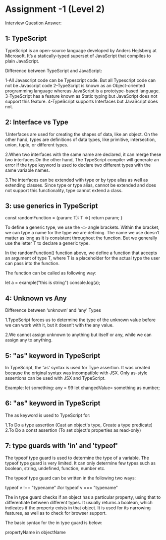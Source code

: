 # Assignment -1 (Level 2)

Interview Question Answer:

## 1: TypeScript 
TypeScript is an open-source language developed by Anders Hejlsberg at Microsoft. It’s a statically-typed superset of JavaScript that compiles to plain JavaScript.

Difference between TypeScript and JavaScript:

1-All Javascript code can be Typescript code. But all Typescript code can not be Javascript code
2-TypeScript is known as an Object-oriented programming language whereas JavaScript is a prototype-based language.
3-TypeScript has a feature known as Static typing but JavaScript does not support this feature.
4-TypeScript supports Interfaces but JavaScript does not.

## 2: Interface vs Type

1.Interfaces are used for creating the shapes of data, like an object. On the other hand, types are definitions of data types, like primitive, intersection, union, tuple, or different types.

2.When two interfaces with the same name are declared, it can merge these two interfaces.On the other  hand, The TypeScript compiler will generate an error if the type keyword is used to declare two different types with the same variable names.

3.The interfaces can be extended with type or by type alias as well as extending classes. Since type or type alias, cannot be extended and does not support this functionality, type cannot extend a class.


## 3: use generics in TypeScript

const randomFunction = <T>(param: T): T =>{
    return param;
}

To define a generic type, we use the <> angle brackets. Within the bracket, we can type a name for the type we are defining. The name we use doesn’t matter as long as it is consistent throughout the function. But we generally use the letter T to declare a generic type.

In the randomFunction() function above, we define a function that accepts an argument of type T, where T is a placeholder for the actual type the user can pass into the function.

The function can be called as following way:

let a = example<string>("this is string")
console.log(a);

## 4: Unknown vs Any

Difference between ‘unknown’ and ‘any’ Types

1.TypeScript forces us to determine the type of the unknown value before we can work with it, but it doesn’t with the any value.

2.We cannot assign unknown to anything but itself or any, while we can assign any to anything.

## 5: "as" keyword in TypeScript

In TypeScript, the 'as' syntax is used for Type assertion. It was created because the original syntax was incompatible with JSX. Only as-style assertions can be used with JSX and TypeScript.

Example:
let something: any = 99
let changedValue= something as number;

## 6: "as" keyword in TypeScript

The as keyword is used to TypeScript for:

1.To Do a type assertion (Cast an object's type, Create a type predicate)
2.To Do a const assertion (To set object's properties as read-only)

## 7: type guards with 'in' and 'typeof'

The typeof type guard is used to determine the type of a variable. The typeof type guard is very limited. It can only determine few types such as boolean, string, undefined, function, number etc.

The typeof type guard can be written in the following two ways:

typeof v !== "typename"
#or 
typeof v === "typename"

The in type guard checks if an object has a particular property, using that to differentiate between different types. It usually returns a boolean, which indicates if the property exists in that object. It is used for its narrowing features, as well as to check for browser support.

The basic syntax for the in type guard is below:

propertyName in objectName